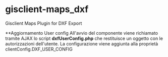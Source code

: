 # gisclient-maps_dxf
Gisclient Maps Plugin for DXF Export

**Aggiornamento User config
All'avvio del componente viene richiamato tramite AJAX lo script __dxfUserConfig.php__ che restituisce un oggetto con le autorizzazioni dell'utente. La configurazione viene aggiunta alla proprietà clientConfig.DXF_USER_CONFIG


